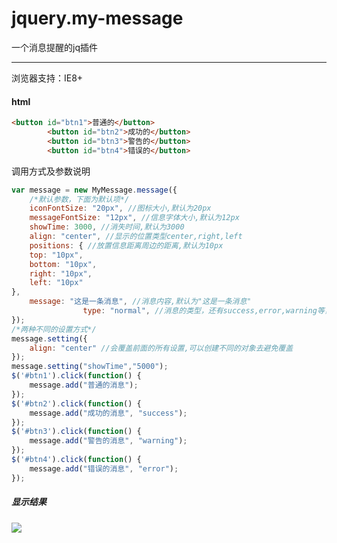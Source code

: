 # jquery.my-message
一个消息提醒的jq插件

---

浏览器支持：IE8+



#### html

```html
<button id="btn1">普通的</button>
		<button id="btn2">成功的</button>
		<button id="btn3">警告的</button>
		<button id="btn4">错误的</button>
```

调用方式及参数说明

```javascript
var message = new MyMessage.message({
	/*默认参数，下面为默认项*/
	iconFontSize: "20px", //图标大小,默认为20px
	messageFontSize: "12px", //信息字体大小,默认为12px
	showTime: 3000, //消失时间,默认为3000
	align: "center", //显示的位置类型center,right,left
	positions: { //放置信息距离周边的距离,默认为10px
	top: "10px",
	bottom: "10px",
	right: "10px",
	left: "10px"
},
	message: "这是一条消息", //消息内容,默认为"这是一条消息"
				type: "normal", //消息的类型，还有success,error,warning等，默认为normal
});
/*两种不同的设置方式*/
message.setting({
	align: "center" //会覆盖前面的所有设置,可以创建不同的对象去避免覆盖
});
message.setting("showTime","5000");
$('#btn1').click(function() {
	message.add("普通的消息");
});
$('#btn2').click(function() {
	message.add("成功的消息", "success");
});
$('#btn3').click(function() {
	message.add("警告的消息", "warning");
});
$('#btn4').click(function() {
	message.add("错误的消息", "error");
});
```

##### 显示结果

![](http://opok8iwaa.bkt.clouddn.com/image/github/message/message.jpg)


